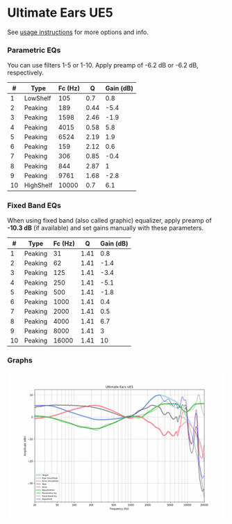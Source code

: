 # Ultimate Ears UE5
See [usage instructions](https://github.com/jaakkopasanen/AutoEq#usage) for more options and info.

### Parametric EQs
You can use filters 1-5 or 1-10. Apply preamp of -6.2 dB or -6.2 dB, respectively.

|   # | Type      |   Fc (Hz) |    Q |   Gain (dB) |
|-----|-----------|-----------|------|-------------|
|   1 | LowShelf  |       105 | 0.7  |         0.8 |
|   2 | Peaking   |       189 | 0.44 |        -5.4 |
|   3 | Peaking   |      1598 | 2.46 |        -1.9 |
|   4 | Peaking   |      4015 | 0.58 |         5.8 |
|   5 | Peaking   |      6524 | 2.19 |         1.9 |
|   6 | Peaking   |       159 | 2.12 |         0.6 |
|   7 | Peaking   |       306 | 0.85 |        -0.4 |
|   8 | Peaking   |       844 | 2.87 |         1   |
|   9 | Peaking   |      9761 | 1.68 |        -2.8 |
|  10 | HighShelf |     10000 | 0.7  |         6.1 |

### Fixed Band EQs
When using fixed band (also called graphic) equalizer, apply preamp of **-10.3 dB** (if available) and set gains manually with these parameters.

|   # | Type    |   Fc (Hz) |    Q |   Gain (dB) |
|-----|---------|-----------|------|-------------|
|   1 | Peaking |        31 | 1.41 |         0.8 |
|   2 | Peaking |        62 | 1.41 |        -1.4 |
|   3 | Peaking |       125 | 1.41 |        -3.4 |
|   4 | Peaking |       250 | 1.41 |        -5.1 |
|   5 | Peaking |       500 | 1.41 |        -1.8 |
|   6 | Peaking |      1000 | 1.41 |         0.4 |
|   7 | Peaking |      2000 | 1.41 |         0.5 |
|   8 | Peaking |      4000 | 1.41 |         6.7 |
|   9 | Peaking |      8000 | 1.41 |         3   |
|  10 | Peaking |     16000 | 1.41 |        10   |

### Graphs
![](./Ultimate%20Ears%20UE5.png)
